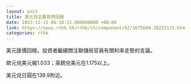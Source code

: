 ```yaml
---
layout: post
title: 美元兌主要貨幣回穩
date: 2022-11-15 06:18:11.000000000 +08:00
link: https://news.rthk.hk/rthk/ch/component/k2/1675604-20221115.htm
categories: rthk
---
```


美元匯價回穩。投資者繼續關注聯儲局官員有關利率走勢的言論。

歐元兌美元報1.033；英鎊兌美元在1.175以上。

美元兌日圓在139.9附近。
